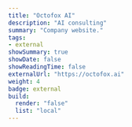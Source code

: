 ```yaml
---
title: "Octofox AI"
description: "AI consulting"
summary: "Company website."
tags:
- external
showSummary: true
showDate: false
showReadingTime: false
externalUrl: "https://octofox.ai"
weight: 4
badge: external
build:
  render: "false"
  list: "local"
---
```


